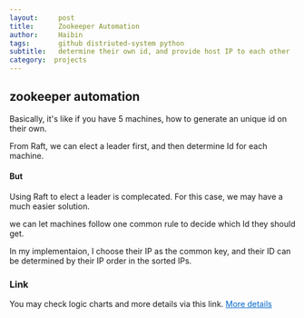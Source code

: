 ```yaml
---
layout:     post
title:      Zookeeper Automation
author:     Haibin
tags:		github distriuted-system python
subtitle:  	determine their own id, and provide host IP to each other
category:  projects
---
```


## zookeeper automation
Basically, it's like if you have 5 machines, how to generate an unique id on their own.  

From Raft, we can elect a leader first, and then determine Id for each machine.  
#### But
Using Raft to elect a leader is complecated. For this case, we may have a much easier solution.  

we can let machines follow one common rule to decide which Id they should get.  

In my implementaion, I choose their IP as the common key, and their ID can be determined by their IP order in the sorted IPs.

### Link
You may check logic charts and more details via this link.
<a href="https://github.com/HarbinZhang/zookeeper_automation" style="color: rgb(0,102,204)">More details</a>

